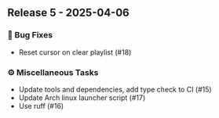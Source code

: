 ## Release 5 - 2025-04-06

### 🐛 Bug Fixes

- Reset cursor on clear playlist (#18)

### ⚙️ Miscellaneous Tasks

- Update tools and dependencies, add type check to CI (#15)
- Update Arch linux launcher script (#17)
- Use ruff (#16)

